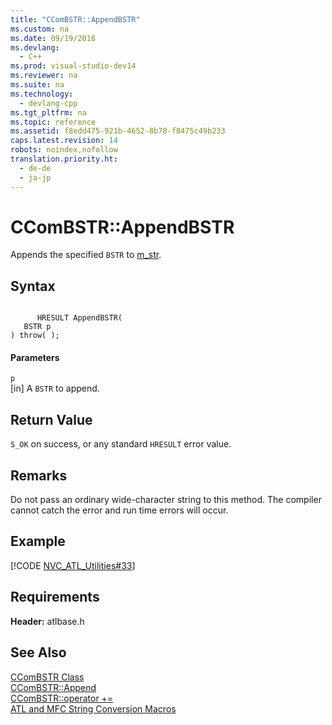```yaml
---
title: "CComBSTR::AppendBSTR"
ms.custom: na
ms.date: 09/19/2016
ms.devlang: 
  - C++
ms.prod: visual-studio-dev14
ms.reviewer: na
ms.suite: na
ms.technology: 
  - devlang-cpp
ms.tgt_pltfrm: na
ms.topic: reference
ms.assetid: f8edd475-921b-4652-8b78-f8475c49b233
caps.latest.revision: 14
robots: noindex,nofollow
translation.priority.ht: 
  - de-de
  - ja-jp
---
```

# CComBSTR::AppendBSTR
Appends the specified `BSTR` to [m_str](../vs140/CComBSTR--m_str.md).  
  
## Syntax  
  
```  
  
      HRESULT AppendBSTR(  
   BSTR p   
) throw( );  
```  
  
#### Parameters  
 `p`  
 [in] A `BSTR` to append.  
  
## Return Value  
 `S_OK` on success, or any standard `HRESULT` error value.  
  
## Remarks  
 Do not pass an ordinary wide-character string to this method. The compiler cannot catch the error and run time errors will occur.  
  
## Example  
 [!CODE [NVC_ATL_Utilities#33](../CodeSnippet/VS_Snippets_Cpp/NVC_ATL_Utilities#33)]  
  
## Requirements  
 **Header:** atlbase.h  
  
## See Also  
 [CComBSTR Class](../vs140/CComBSTR-Class.md)   
 [CComBSTR::Append](../vs140/CComBSTR--Append.md)   
 [CComBSTR::operator +=](../vs140/CComBSTR--operator--=.md)   
 [ATL and MFC String Conversion Macros](../vs140/ATL-and-MFC-String-Conversion-Macros.md)